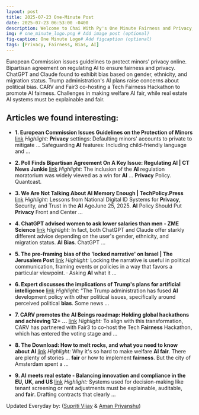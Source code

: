 ```yaml
---
layout: post
title: 2025-07-23 One-Minute Post
date: 2025-07-23 06:53:00 -0400
description: Welcome to Chai With Py's One Minute Fairness and Privacy, which aims to provide you the current happenings in the world of Fairness, Privacy, and AI.
img: # one_minute_logo.png # Add image post (optional)
fig-caption: One Minute Logo# Add figcaption (optional)
tags: [Privacy, Fairness, Bias, AI]
---
```


European Commission issues guidelines to protect minors' privacy online. Bipartisan agreement on regulating AI to ensure fairness and privacy. ChatGPT and Claude found to exhibit bias based on gender, ethnicity, and migration status. Trump administration's AI plans raise concerns about political bias. CARV and Fair3 co-hosting a Tech Fairness Hackathon to promote AI fairness. Challenges in making welfare AI fair, while real estate AI systems must be explainable and fair.

## Articles we found interesting:

- **1. European Commission Issues Guidelines on the Protection of Minors** [link](https://www.hunton.com/privacy-and-information-security-law/european-commission-issues-guidelines-on-the-protection-of-minors)
_Highlight:_ <b>Privacy</b> settings: Defaulting minors&#39; accounts to private to mitigate ... Safeguarding <b>AI</b> features: Including child-friendly language and&nbsp;...

- **2. Poll Finds Bipartisan Agreement On A Key Issue: Regulating <b>AI</b> | CT News Junkie** [link](https://ctnewsjunkie.com/2025/07/22/poll-finds-bipartisan-agreement-on-a-key-issue-regulating-ai/)
_Highlight:_ The inclusion of the <b>AI</b> regulation moratorium was widely viewed as a win for <b>AI</b> ... <b>Privacy</b> Policy. Quantcast.

- **3. We Are Not Talking About <b>AI</b> Memory Enough | TechPolicy.Press** [link](https://www.techpolicy.press/we-are-not-talking-about-ai-memory-enough)
_Highlight:_ Lessons from National Digital ID Systems for <b>Privacy</b>, Security, and Trust in the <b>AI</b> AgeJune 25, 2025. <b>AI</b> Policy Should Put <b>Privacy</b> Front and Center&nbsp;...

- **4. ChatGPT advised women to ask lower salaries than men - ZME Science** [link](https://www.zmescience.com/other/economics/chatgpt-advised-women-to-ask-lower-salaries-than-men/)
_Highlight:_ In fact, both ChatGPT and Claude offer starkly different advice depending on the user&#39;s gender, ethnicity, and migration status. <b>AI Bias</b>. ChatGPT&nbsp;...

- **5. The pre-framing <b>bias</b> of the &#39;locked narrative&#39; on Israel | The Jerusalem Post** [link](https://www.jpost.com/opinion/article-861831)
_Highlight:_ Locking the narrative is useful in political communication, framing events or policies in a way that favors a particular viewpoint. &middot; Asking <b>AI</b> what it&nbsp;...

- **6. Expert discusses the implications of Trump&#39;s plans for <b>artificial intelligence</b>** [link](https://news.vt.edu/articles/2025/07/Trump-artificial-intelligence-AI-action-plan-executive-order.html)
_Highlight:_ “The Trump administration has fused <b>AI</b> development policy with other political issues, specifically around perceived political <b>bias</b>. Some news&nbsp;...

- **7. CARV promotes the <b>AI</b> Beings roadmap: Holding global hackathons and achieving 12+ ...** [link](https://www.chaincatcher.com/en/article/2192702)
_Highlight:_ To align with this transformation, CARV has partnered with Fair3 to co-host the Tech <b>Fairness</b> Hackathon, which has entered the voting stage and&nbsp;...

- **8. The Download: How to melt rocks, and what you need to know about <b>AI</b>** [link](https://www.technologyreview.com/2025/07/22/1120562/the-download-how-to-melt-rocks-and-what-you-need-to-know-about-ai/)
_Highlight:_ Why it&#39;s so hard to make welfare <b>AI fair</b>. There are plenty of stories ... <b>fair</b> or how to implement <b>fairness</b>. But the city of Amsterdam spent a&nbsp;...

- **9. <b>AI</b> meets real estate - Balancing innovation and compliance in the EU, UK, and US** [link](https://www.mwe.com/insights/ai-meets-real-estate-balancing-innovation-and-compliance-in-the-eu-uk-and-us/)
_Highlight:_ Systems used for decision-making like tenant screening or rent adjustments must be explainable, auditable, and <b>fair</b>. Drafting contracts that clearly&nbsp;...


Updated Everyday by: (<a href="https://supritivijay.github.io/">Supriti Vijay</a> & <a href="https://amanpriyanshu.github.io/">Aman Priyanshu</a>)
